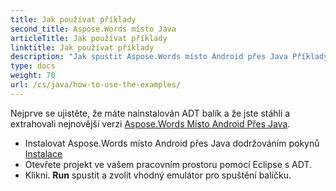 ```yaml
---
title: Jak používat příklady
second_title: Aspose.Words místo Java
articleTitle: Jak používat příklady
linktitle: Jak používat příklady
description: "Jak spustit Aspose.Words místo Android přes Java Příklady."
type: docs
weight: 70
url: /cs/java/how-to-use-the-examples/
---
```


Nejprve se ujistěte, že máte nainstalován ADT balík a že jste stáhli a extrahovali nejnovější verzi [Aspose.Words Místo Android Přes Java](https://releases.aspose.com/words/androidjava/).

- Instalovat Aspose.Words místo Android přes Java dodržováním pokynů [Instalace](/words/cs/java/installation/)
- Otevřete projekt ve vašem pracovním prostoru pomocí Eclipse s ADT.
- Klikni. **Run** spustit a zvolit vhodný emulátor pro spuštění balíčku.
